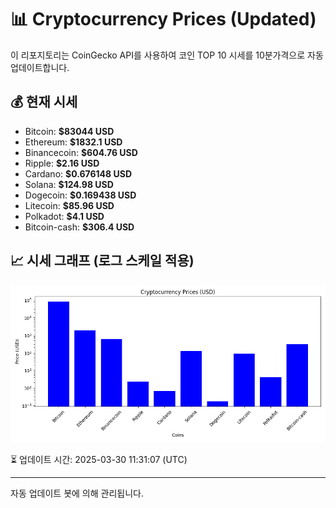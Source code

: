
# 📊 Cryptocurrency Prices (Updated)

이 리포지토리는 CoinGecko API를 사용하여 코인 TOP 10 시세를 10분가격으로 자동 업데이트합니다.

## 💰 현재 시세
- Bitcoin: **$83044 USD**
- Ethereum: **$1832.1 USD**
- Binancecoin: **$604.76 USD**
- Ripple: **$2.16 USD**
- Cardano: **$0.676148 USD**
- Solana: **$124.98 USD**
- Dogecoin: **$0.169438 USD**
- Litecoin: **$85.96 USD**
- Polkadot: **$4.1 USD**
- Bitcoin-cash: **$306.4 USD**

## 📈 시세 그래프 (로그 스케일 적용)
![Crypto Prices](crypto_prices.png)

⏳ 업데이트 시간: 2025-03-30 11:31:07 (UTC)

---
자동 업데이트 봇에 의해 관리됩니다.
